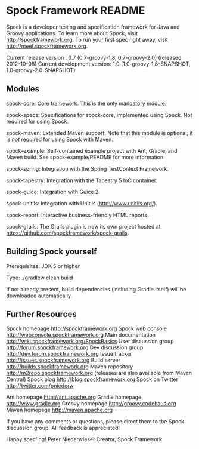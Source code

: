 Spock Framework README
======================

Spock is a developer testing and specification framework for Java and Groovy applications. To learn more about Spock,
visit http://spockframework.org. To run your first spec right away, visit http://meet.spockframework.org.

Current release version    : 0.7 (0.7-groovy-1.8, 0.7-groovy-2.0) (released 2012-10-08)
Current development version: 1.0 (1.0-groovy-1.8-SNAPSHOT, 1.0-groovy-2.0-SNAPSHOT)

Modules
-------
spock-core: Core framework. This is the only mandatory module.

spock-specs: Specifications for spock-core, implemented using Spock. Not required for using Spock.

spock-maven: Extended Maven support. Note that this module is optional; it is *not* required for using Spock with Maven.

spock-example: Self-contained example project with Ant, Gradle, and Maven build. See spock-example/README for more information.

spock-spring: Integration with the Spring TestContext Framework.

spock-tapestry: Integration with the Tapestry 5 IoC container.

spock-guice: Integration with Guice 2.

spock-unitils: Integration with Unitils (http://www.unitils.org/).

spock-report: Interactive business-friendly HTML reports.

spock-grails: The Grails plugin is now its own project hosted at https://github.com/spockframework/spock-grails.

Building Spock yourself
-----------------------
Prerequisites: JDK 5 or higher

Type: ./gradlew clean build

If not already present, build dependencies (including Gradle itself) will be downloaded automatically.

Further Resources
-----------------
Spock homepage        http://spockframework.org
Spock web console     http://webconsole.spockframework.org
Main documentation    http://wiki.spockframework.org/SpockBasics
User discussion group http://forum.spockframework.org
Dev discussion group  http://dev.forum.spockframework.org
Issue tracker         http://issues.spockframework.org
Build server          http://builds.spockframework.org
Maven repository      http://m2repo.spockframework.org (releases are also available from Maven Central)
Spock blog            http://blog.spockframework.org
Spock on Twitter      http://twitter.com/pniederw

Ant homepage    http://ant.apache.org
Gradle homepage http://www.gradle.org
Groovy homepage http://groovy.codehaus.org
Maven homepage  http://maven.apache.org

If you have any comments or questions, please direct them to the Spock discussion group. All feedback is appreciated!

Happy spec'ing!
Peter Niederwieser
Creator, Spock Framework
